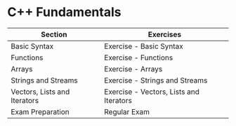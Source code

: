 # C++ Fundamentals

| Section                          | Exercises                              |
|----------------------------------|----------------------------------------|
| Basic Syntax                     | Exercise - Basic Syntax                |
| Functions                        | Exercise - Functions                   |
| Arrays                           | Exercise - Arrays                      |
| Strings and Streams              | Exercise - Strings and Streams         |
| Vectors, Lists and Iterators     | Exercise - Vectors, Lists and Iterators|
| Exam Preparation                 | Regular Exam                           |

